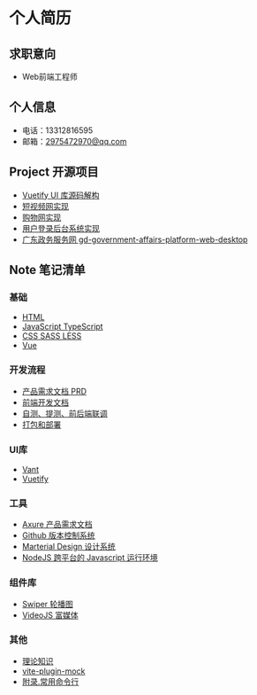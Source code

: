 # 个人简历

## 求职意向

- Web前端工程师

## 个人信息

- 电话：13312816595
- 邮箱：2975472970@qq.com

## Project 开源项目

- [Vuetify UI 库源码解构](https://sound934825125.github.io/)
- [短视频网实现](https://sound934825125.github.io/)
- [购物网实现](https://sound934825125.github.io/)
- [用户登录后台系统实现](https://sound934825125.github.io/)
- [广东政务服务网 gd-government-affairs-platform-web-desktop](/)

## Note 笔记清单

### 基础

- [HTML](/)
- [JavaScript TypeScript](/)
- [CSS SASS LESS](/)
- [Vue](https://keepenthusiasmlearning.github.io/note/basis-vue/index.html)

### 开发流程

- [产品需求文档 PRD](https://keepenthusiasmlearning.github.io/note/development-process/PRD.html)
- [前端开发文档](https://keepenthusiasmlearning.github.io/note/development-process/front-end-document.html)
- [自测、提测、前后端联调](/)
- [打包和部署](/)


### UI库

- [Vant](/)
- [Vuetify](/)

### 工具

- [Axure 产品需求文档](/)
- [Github 版本控制系统](https://keepenthusiasmlearning.github.io/note/utility-github/index.html)
- [Marterial Design 设计系统](/)
- [NodeJS 跨平台的 Javascript 运行环境](/)

### 组件库

- [Swiper 轮播图](/)
- [VideoJS 富媒体](/)

### 其他

- [理论知识](/)
- [vite-plugin-mock](/)
- [附录.常用命令行](/)
